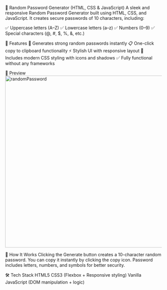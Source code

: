
🔐 Random Password Generator (HTML, CSS & JavaScript)
A sleek and responsive Random Password Generator built using HTML, CSS, and JavaScript.
It creates secure passwords of 10 characters, including:

✅ Uppercase letters (A–Z)
✅ Lowercase letters (a–z)
✅ Numbers (0–9)
✅ Special characters (@, #, $, %, &, etc.)


🚀 Features
🎲 Generates strong random passwords instantly
📋 One-click copy to clipboard functionality
⚡ Stylish UI with responsive layout
🌈 Includes modern CSS styling with icons and shadows
✅ Fully functional without any frameworks


📸 Preview
<img width="900" height="555" alt="randomPassword" src="https://github.com/user-attachments/assets/56dae1ac-5060-4686-9ad8-0925639c25ff" />


🧩 How It Works
Clicking the Generate button creates a 10-character random password.
You can copy it instantly by clicking the copy icon.
Password includes letters, numbers, and symbols for better security.


🛠️ Tech Stack
HTML5
CSS3 (Flexbox + Responsive styling)
Vanilla JavaScript (DOM manipulation + logic)
